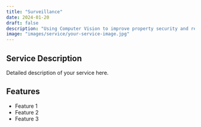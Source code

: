 ```yaml
---
title: "Surveillance"
date: 2024-01-20
draft: false
description: "Using Computer Vision to improve property security and reduce accident rates."
image: "images/service/your-service-image.jpg"
---
```


## Service Description

Detailed description of your service here.

## Features

- Feature 1
- Feature 2
- Feature 3